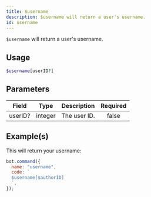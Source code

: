 ```yaml
---
title: $username
description: $username will return a user's username.
id: username
---
```


`$username` will return a user's username.

## Usage

```php
$username[userID?]
```

## Parameters

| Field   | Type    | Description  | Required |
| ------- | ------- | ------------ | :------: |
| userID? | integer | The user ID. |  false   |

## Example(s)

This will return your username:

```javascript
bot.command({
  name: "username",
  code: `
  $username[$authorID]
  `,
});
```
